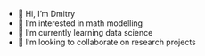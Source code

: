 - 👋 Hi, I’m Dmitry
- 👀 I’m interested in math modelling
- 🌱 I’m currently learning data science
- 💞️ I’m looking to collaborate on research projects

